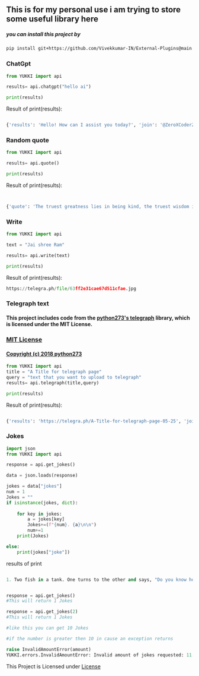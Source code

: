 ## This is for my personal use i am trying to store some useful library here


##### you can install this project by
#####  
```sh
pip install git+https://github.com/Vivekkumar-IN/External-Plugins@main
```


### ChatGpt


```python
from YUKKI import api

results= api.chatgpt("hello ai")

print(results)
```
Result of print(results):

```python

{'results': 'Hello! How can I assist you today?', 'join': '@ZeroXCoderZChat', 'success': True}
```


### Random quote

```python
from YUKKI import api

results= api.quote()

print(results)

```

Result of print(results):

```python


{'quote': 'The truest greatness lies in being kind, the truest wisdom in a happy mind.', 'author': 'Ella Wheeler Wilcox', 'join': '@ZeroXCoderZChat'}

```

### Write
```python
from YUKKI import api

text = "Jai shree Ram"

results= api.write(text)

print(results)

```

Result of print(results):

```python
https://telegra.ph/file/63ff2e31cae67d511cfae.jpg
```


### Telegraph text

#### This project includes code from the [python273's telegraph](https://github.com/python273/telegraph) library, which is licensed under the MIT License.

### [MIT License](https://github.com/python273/telegraph/blob/master/LICENSE)
#### [Copyright (c) 2018 python273](https://github.com/python273/telegraph/blob/master/LICENSE)


```python
from YUKKI import api
title = "A Title for telegraph page"
query = "text that you want to upload to telegraph"
results= api.telegraph(title,query)

print(results)

```
Result of print(results):

```python

{'results': 'https://telegra.ph/A-Title-for-telegraph-page-05-25', 'join': '@ZeroXCoderZChat', 'success': True}

```

### Jokes
```python
import json
from YUKKI import api

response = api.get_jokes()

data = json.loads(response)

jokes = data["jokes"]
num = 1
Jokes = ""
if isinstance(jokes, dict):
    
    for key in jokes:
        a = jokes[key]
        Jokes+=(f"{num}. {a}\n\n")
        num+=1
    print(Jokes)

else:
    print(jokes["joke"])
```

results of print
```python

1. Two fish in a tank. One turns to the other and says, "Do you know how to drive this thing?"

```

```python

response = api.get_jokes()
#This will return 1 Jokes

response = api.get_jokes(2)
#This will return 1 Jokes

#like this you can get 10 Jokes

#if the number is greater then 10 in cause an exception returns 

raise InvalidAmountError(amount)
YUKKI.errors.InvalidAmountError: Invalid amount of jokes requested: 11. Maximum allowed is 10. Minimum allowed is 1.

```



This Project is Licensed under [License](https://github.com/Vivekkumar-IN/External-Plugins/blob/main/LICENSE)